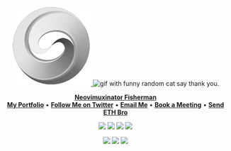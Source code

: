 <div>
<div align="center">
<a href="https://longtailfinancial.com" >
  <img src="ltf-gray.png"/>
</a> 
<img height="150" src="https://gitlab.com/miguelbogota/miguelbogota/-/raw/master/cat.gif" alt="gif with funny random cat say thank you." />
</div>

<p align="center">
  <b><a href="https://github.com/LinuxIsCool/configuration">Neovimuxinator Fisherman</a></b>
  <br/>
  <b><a href="https://shawnwanderson.github.io/portfolio/">My Portfolio</a></b>
  •
  <b><a href="https://twitter.com/coolaslinux"> Follow Me on Twitter</a></b>
  •
  <b><a href="mailto:shawnltf@pm.me"> Email Me</a></b>
  •
  <b><a href="https://calendly.com/shawnltf"> Book a Meeting</a></b>
  •
  <b><a href="https://app.zerion.io/linuxiscool.eth/overview">Send ETH Bro</a></b>
</p>

<p align="center">
  <img src="https://img.shields.io/badge/python-306998.svg?&style=for-the-badge&logo=python&logoColor=white" />
  <img src="https://img.shields.io/badge/rust-%23000000.svg?&style=for-the-badge&logo=rust&logoColor=white"/>
  <img src="https://img.shields.io/badge/typescript%20-%23007ACC.svg?&style=for-the-badge&logo=typescript&logoColor=white"/>
  <img src="https://img.shields.io/badge/neovim-%2357A143.svg?&style=for-the-badge&logo=neovim&logoColor=white"/>
  </p>
  
<p align="center">
    <img src="https://img.shields.io/badge/openai-%23412991.svg?&style=for-the-badge&logo=openai&logoColor=white"/>
    <img src="https://img.shields.io/badge/tpot-%232F2625.svg?&style=for-the-badge&logo=coffeescript&logoColor=white"/>
  <img src="https://img.shields.io/badge/keras-%23D00000.svg?&style=for-the-badge&logo=keras&logoColor=white"/>
  
</p>
</div>

